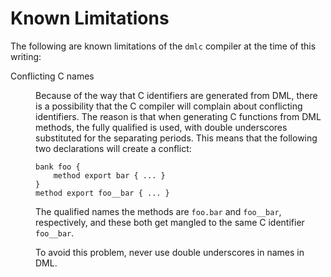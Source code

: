 <!--
  © 2021-2022 Intel Corporation
  SPDX-License-Identifier: MPL-2.0
-->

# Known Limitations

The following are known limitations of the `dmlc` compiler at
the time of this writing:

<dl><dt>

Conflicting C names
</dt><dd>

Because of the way that C identifiers are generated from DML,
there is a possibility that the C compiler will complain about
conflicting identifiers.  The reason is that when generating
C functions from DML methods, the fully qualified is used, with
double underscores substituted for the separating periods. This means that
the following two declarations will create a conflict:

```
bank foo {
    method export bar { ... }
}
method export foo__bar { ... }
```

  The qualified names the methods are `foo.bar` and
 `foo__bar`, respectively, and these both get mangled to the
 same C identifier `foo__bar`.

 To avoid this problem, never use double underscores in names in DML.
</dd></dl>

